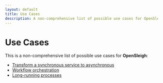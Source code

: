 ```yaml
---
layout: default
title: Use Cases
description: A non-comprehensive list of possible use cases for OpenSleigh. Workflow orchestration, Long-running processes, sync-to-async
---
```


# Use Cases

This is a non-comprehensive list of possible use cases for **OpenSleigh**:

- [Transform a synchronous service to asynchronous](/use-cases/sync-to-async)
- [Workflow orchestration](/use-cases/workflow-orchestration)
- [Long-running processes](/use-cases/long-running-processes)
